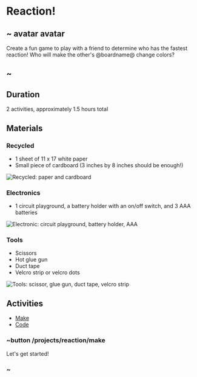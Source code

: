 # Reaction!

## ~ avatar avatar

Create a fun game to play with a friend to determine who has the fastest reaction! Who will make the other's @boardname@ change colors?

## ~

## Duration

2 activities, approximately 1.5 hours total

## Materials

### Recycled

* 1 sheet of 11 x 17 white paper 
* Small piece of cardboard (3 inches by 8 inches should be enough!)

![Recycled: paper and cardboard](/static/cp/projects/reaction/recycled.jpg)

### Electronics

* 1 circuit playground, a battery holder with an on/off switch, and 3 AAA batteries 

![Electronic: circuit playground, battery holder, AAA](/static/cp/projects/reaction/Electronic.jpg)

### Tools

* Scissors 
* Hot glue gun 
* Duct tape 
* Velcro strip or velcro dots 

![Tools: scissor, glue gun, duct tape, velcro strip](/static/cp/projects/reaction/Tools.jpg)

## Activities

* [Make](/projects/reaction/make)
* [Code](/projects/reaction/code)

### ~button /projects/reaction/make

Let's get started!

### ~